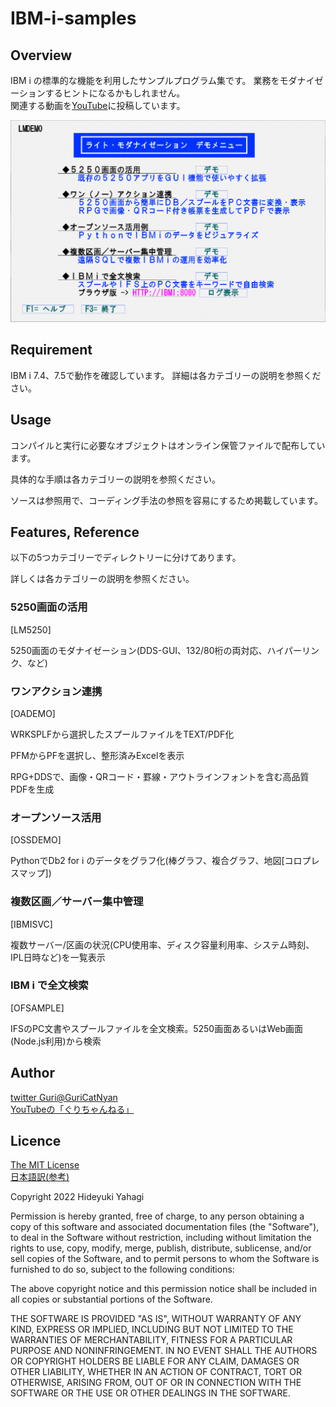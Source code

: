# IBM-i-samples

## Overview

IBM i の標準的な機能を利用したサンプルプログラム集です。
業務をモダナイゼーションするヒントになるかもしれません。  
関連する動画を[YouTube](https://www.youtube.com/channel/UCXXqyqBk5spc4L95gJj-OGA/)に投稿しています。

<img src="デモ画面サンプル.gif" width="640">

## Requirement

IBM i 7.4、7.5で動作を確認しています。
詳細は各カテゴリーの説明を参照ください。

## Usage

コンパイルと実行に必要なオブジェクトはオンライン保管ファイルで配布しています。

具体的な手順は各カテゴリーの説明を参照ください。


ソースは参照用で、コーディング手法の参照を容易にするため掲載しています。

## Features, Reference

以下の5つカテゴリーでディレクトリーに分けてあります。

詳しくは各カテゴリーの説明を参照ください。

### 5250画面の活用

[LM5250]

5250画面のモダナイゼーション(DDS-GUI、132/80桁の両対応、ハイパーリンク、など)

### ワンアクション連携

[OADEMO]

WRKSPLFから選択したスプールファイルをTEXT/PDF化

PFMからPFを選択し、整形済みExcelを表示

RPG+DDSで、画像・QRコード・罫線・アウトラインフォントを含む高品質PDFを生成

### オープンソース活用

[OSSDEMO]

PythonでDb2 for i のデータをグラフ化(棒グラフ、複合グラフ、地図[コロプレスマップ])

### 複数区画／サーバー集中管理

[IBMISVC]

複数サーバー/区画の状況(CPU使用率、ディスク容量利用率、システム時刻、IPL日時など)を一覧表示

### IBM i で全文検索

[OFSAMPLE]

IFSのPC文書やスプールファイルを全文検索。5250画面あるいはWeb画面(Node.js利用)から検索

## Author

[twitter Guri@GuriCatNyan](https://twitter.com/GuriCatNyan)  
[YouTubeの「ぐりちゃんねる」](https://www.youtube.com/channel/UCXXqyqBk5spc4L95gJj-OGA/)

## Licence

[The MIT License](https://opensource.org/licenses/mit-license.php)  
[日本語訳(参考)](https://licenses.opensource.jp/MIT/MIT.html)

  Copyright 2022 Hideyuki Yahagi  
  
  Permission is hereby granted, free of charge, to any person obtaining a copy of this software and associated documentation files (the "Software"), to deal in the Software without restriction, including without limitation the rights to use, copy, modify, merge, publish, distribute, sublicense, and/or sell copies of the Software, and to permit persons to whom the Software is furnished to do so, subject to the following conditions:  
  
  The above copyright notice and this permission notice shall be included in all copies or substantial portions of the Software.  
  
  THE SOFTWARE IS PROVIDED "AS IS", WITHOUT WARRANTY OF ANY KIND, EXPRESS OR IMPLIED, INCLUDING BUT NOT LIMITED TO THE WARRANTIES OF MERCHANTABILITY, FITNESS FOR A PARTICULAR PURPOSE AND NONINFRINGEMENT. IN NO EVENT SHALL THE AUTHORS OR COPYRIGHT HOLDERS BE LIABLE FOR ANY CLAIM, DAMAGES OR OTHER LIABILITY, WHETHER IN AN ACTION OF CONTRACT, TORT OR OTHERWISE, ARISING FROM, OUT OF OR IN CONNECTION WITH THE SOFTWARE OR THE USE OR OTHER DEALINGS IN THE SOFTWARE.  
  

